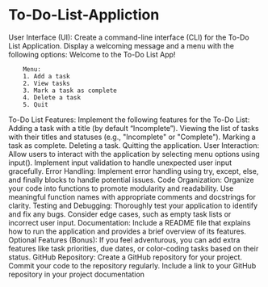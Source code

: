 # To-Do-List-Appliction

User Interface (UI):
Create a command-line interface (CLI) for the To-Do List Application.
Display a welcoming message and a menu with the following options:
        Welcome to the To-Do List App!

        Menu:
        1. Add a task
        2. View tasks
        3. Mark a task as complete
        4. Delete a task
        5. Quit
To-Do List Features:
Implement the following features for the To-Do List:
Adding a task with a title (by default “Incomplete”).
Viewing the list of tasks with their titles and statuses (e.g., "Incomplete" or "Complete").
Marking a task as complete.
Deleting a task.
Quitting the application.
User Interaction:
Allow users to interact with the application by selecting menu options using input().
Implement input validation to handle unexpected user input gracefully.
Error Handling:
Implement error handling using try, except, else, and finally blocks to handle potential issues.
Code Organization:
Organize your code into functions to promote modularity and readability.
Use meaningful function names with appropriate comments and docstrings for clarity.
Testing and Debugging:
Thoroughly test your application to identify and fix any bugs.
Consider edge cases, such as empty task lists or incorrect user input.
Documentation:
Include a README file that explains how to run the application and provides a brief overview of its features.
Optional Features (Bonus):
If you feel adventurous, you can add extra features like task priorities, due dates, or color-coding tasks based on their status.
GitHub Repository:
Create a GitHub repository for your project.
Commit your code to the repository regularly.
Include a link to your GitHub repository in your project documentation